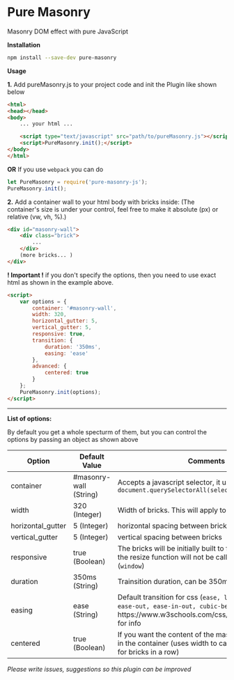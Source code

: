 # Pure Masonry

Masonry DOM effect with pure JavaScript

**Installation**

```bash
npm install --save-dev pure-masonry
```

**Usage**

**1.**
Add pureMasonry.js to your project code and init the Plugin like shown below

```html
<html>
<head></head>
<body>
	... your html ...

    <script type="text/javascript" src="path/to/pureMasonry.js"></script>
    <script>PureMasonry.init();</script>
</body>
</html>
```

**OR**
If you use `webpack` you can do 
```javascript
let PureMasonry = require('pure-masonry-js');
PureMasonry.init();
```

**2.**
Add a container wall to your html body with bricks inside:
(The container's size is under your control, feel free to make it absolute (px) or relative (vw, vh, %).)

```html
<div id="masonry-wall">
	<div class="brick">
		...
	</div>
	(more bricks... )
</div>
```

**! Important !** if you don't specify the options, then you need to use exact html as shown in the example above.

```html
<script>
    var options = {
        container: '#masonry-wall',
        width: 320,
        horizontal_gutter: 5,
        vertical_gutter: 5,
        responsive: true,
        transition: {
            duration: '350ms',
            easing: 'ease'
        },
        advanced: {
            centered: true
        }
    };
    PureMasonry.init(options);
</script>
```

---

**List of options:**

By default you get a whole specturm of them, but you can control the options by passing an object as shown above
<table>
    <thead>
        <tr>
            <th>Option</th>
            <th>Default Value</th>
            <th>Comments</th>
        </tr>
    </thead>
    <tbody>
        <tr>
            <td>container</td>
            <td>#masonry-wall (String)</td>
            <td>Accepts a javascript selector, it uses <code>document.querySelectorAll(selector)</code></td>
        </tr>
        <tr>
            <td>width</td>
            <td>320 (Integer)</td>
            <td>Width of bricks. This will apply to all bricks.</td>
        </tr>
        <tr>
            <td>horizontal_gutter</td>
            <td>5 (Integer)</td>
            <td>horizontal spacing between bricks</td>
        </tr>
        <tr>
            <td>vertical_gutter</td>
            <td>5 (Integer)</td>
            <td>vertical spacing between bricks</td>
        </tr>
        <tr>
            <td>responsive</td>
            <td>true (Boolean)</td>
            <td>The bricks will be initially built to fit the container, but the resize function will not be called on width change (<code>window</code>)</td>
        </tr>
        <tr>
            <td>duration</td>
            <td>350ms (String)</td>
            <td>Trainsition duration, can be 350ms 1s and etc...</td>
        </tr>
        <tr>
            <td>easing</td>
            <td>ease (String)</td>
            <td>Default transition for css (<code>ease, linear, ease-in, ease-out, ease-in-out, cubic-bezier(n,n,n,n)</code>). visit https://www.w3schools.com/css/css3_transitions.asp for info</td>
        </tr>
        <tr>
            <td>centered</td>
            <td>true (Boolean)</td>
            <td>If you want the content of the masonry to be centered in the container (uses width to cal the needed space for bricks in a row)</td>
        </tr>
    </tbody>
</table>

*Please write issues, suggestions so this plugin can be improved*

